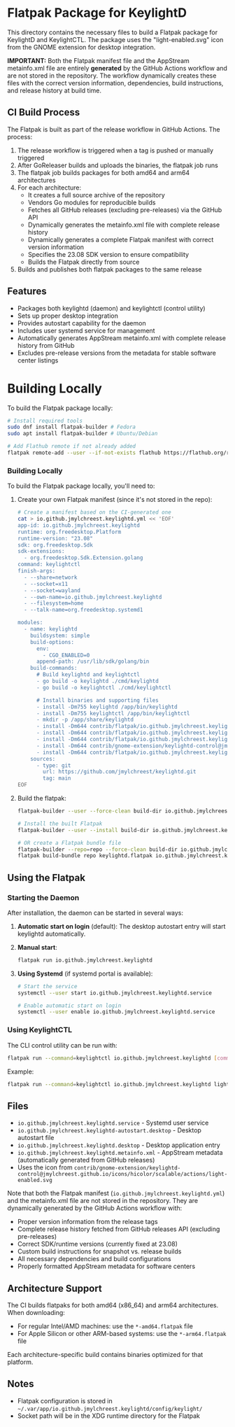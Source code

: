# Flatpak Package for KeylightD

This directory contains the necessary files to build a Flatpak package for KeylightD and KeylightCTL. The package uses the "light-enabled.svg" icon from the GNOME extension for desktop integration.

**IMPORTANT:** Both the Flatpak manifest file and the AppStream metainfo.xml file are entirely **generated** by the GitHub Actions workflow and are not stored in the repository. The workflow dynamically creates these files with the correct version information, dependencies, build instructions, and release history at build time.

## CI Build Process

The Flatpak is built as part of the release workflow in GitHub Actions. The process:

1. The release workflow is triggered when a tag is pushed or manually triggered
2. After GoReleaser builds and uploads the binaries, the flatpak job runs
3. The flatpak job builds packages for both amd64 and arm64 architectures
4. For each architecture:
   - It creates a full source archive of the repository
   - Vendors Go modules for reproducible builds
   - Fetches all GitHub releases (excluding pre-releases) via the GitHub API
   - Dynamically generates the metainfo.xml file with complete release history
   - Dynamically generates a complete Flatpak manifest with correct version information
   - Specifies the 23.08 SDK version to ensure compatibility
   - Builds the Flatpak directly from source
5. Builds and publishes both flatpak packages to the same release

## Features

- Packages both keylightd (daemon) and keylightctl (control utility)
- Sets up proper desktop integration
- Provides autostart capability for the daemon
- Includes user systemd service for management
- Automatically generates AppStream metainfo.xml with complete release history from GitHub
- Excludes pre-release versions from the metadata for stable software center listings

# Building Locally

To build the Flatpak package locally:

```bash
# Install required tools
sudo dnf install flatpak-builder # Fedora
sudo apt install flatpak-builder # Ubuntu/Debian

# Add Flathub remote if not already added
flatpak remote-add --user --if-not-exists flathub https://flathub.org/repo/flathub.flatpakrepo
```

### Building Locally

To build the Flatpak package locally, you'll need to:

1. Create your own Flatpak manifest (since it's not stored in the repo):

   ```bash
   # Create a manifest based on the CI-generated one
   cat > io.github.jmylchreest.keylightd.yml << 'EOF'
   app-id: io.github.jmylchreest.keylightd
   runtime: org.freedesktop.Platform
   runtime-version: "23.08"
   sdk: org.freedesktop.Sdk
   sdk-extensions:
     - org.freedesktop.Sdk.Extension.golang
   command: keylightctl
   finish-args:
     - --share=network
     - --socket=x11
     - --socket=wayland
     - --own-name=io.github.jmylchreest.keylightd
     - --filesystem=home
     - --talk-name=org.freedesktop.systemd1
   
   modules:
     - name: keylightd
       buildsystem: simple
       build-options:
         env:
           - CGO_ENABLED=0
         append-path: /usr/lib/sdk/golang/bin
       build-commands:
         # Build keylightd and keylightctl
         - go build -o keylightd ./cmd/keylightd
         - go build -o keylightctl ./cmd/keylightctl

         # Install binaries and supporting files
         - install -Dm755 keylightd /app/bin/keylightd
         - install -Dm755 keylightctl /app/bin/keylightctl
         - mkdir -p /app/share/keylightd
         - install -Dm644 contrib/flatpak/io.github.jmylchreest.keylightd.service /app/share/systemd/user/io.github.jmylchreest.keylightd.service
         - install -Dm644 contrib/flatpak/io.github.jmylchreest.keylightd-autostart.desktop /app/share/applications/io.github.jmylchreest.keylightd-autostart.desktop
         - install -Dm644 contrib/flatpak/io.github.jmylchreest.keylightd.desktop /app/share/applications/io.github.jmylchreest.keylightd.desktop
         - install -Dm644 contrib/gnome-extension/keylightd-control@jmylchreest.github.io/icons/hicolor/scalable/actions/light-enabled.svg /app/share/icons/hicolor/scalable/apps/io.github.jmylchreest.keylightd.svg
         - install -Dm644 contrib/flatpak/io.github.jmylchreest.keylightd.metainfo.xml /app/share/metainfo/io.github.jmylchreest.keylightd.metainfo.xml
       sources:
         - type: git
           url: https://github.com/jmylchreest/keylightd.git
           tag: main
   EOF
   ```

2. Build the flatpak:
   ```bash
   flatpak-builder --user --force-clean build-dir io.github.jmylchreest.keylightd.yml
   
   # Install the built Flatpak
   flatpak-builder --user --install build-dir io.github.jmylchreest.keylightd.yml
   
   # OR create a Flatpak bundle file
   flatpak-builder --repo=repo --force-clean build-dir io.github.jmylchreest.keylightd.yml
   flatpak build-bundle repo keylightd.flatpak io.github.jmylchreest.keylightd
   ```

## Using the Flatpak

### Starting the Daemon

After installation, the daemon can be started in several ways:

1. **Automatic start on login** (default): The desktop autostart entry will start keylightd automatically.

2. **Manual start**:
   ```bash
   flatpak run io.github.jmylchreest.keylightd
   ```

3. **Using Systemd** (if systemd portal is available):
   ```bash
   # Start the service
   systemctl --user start io.github.jmylchreest.keylightd.service
   
   # Enable automatic start on login
   systemctl --user enable io.github.jmylchreest.keylightd.service
   ```

### Using KeylightCTL

The CLI control utility can be run with:

```bash
flatpak run --command=keylightctl io.github.jmylchreest.keylightd [commands]
```

Example:
```bash
flatpak run --command=keylightctl io.github.jmylchreest.keylightd light list
```

## Files

- `io.github.jmylchreest.keylightd.service` - Systemd user service
- `io.github.jmylchreest.keylightd-autostart.desktop` - Desktop autostart file
- `io.github.jmylchreest.keylightd.desktop` - Desktop application entry
- `io.github.jmylchreest.keylightd.metainfo.xml` - AppStream metadata (automatically generated from GitHub releases)
- Uses the icon from `contrib/gnome-extension/keylightd-control@jmylchreest.github.io/icons/hicolor/scalable/actions/light-enabled.svg`

Note that both the Flatpak manifest (`io.github.jmylchreest.keylightd.yml`) and the metainfo.xml file are not stored in the repository. They are dynamically generated by the GitHub Actions workflow with:
- Proper version information from the release tags
- Complete release history fetched from GitHub releases API (excluding pre-releases)
- Correct SDK/runtime versions (currently fixed at 23.08)
- Custom build instructions for snapshot vs. release builds
- All necessary dependencies and build configurations
- Properly formatted AppStream metadata for software centers

## Architecture Support

The CI builds flatpaks for both amd64 (x86_64) and arm64 architectures. When downloading:

- For regular Intel/AMD machines: use the `*-amd64.flatpak` file
- For Apple Silicon or other ARM-based systems: use the `*-arm64.flatpak` file

Each architecture-specific build contains binaries optimized for that platform.

## Notes

- Flatpak configuration is stored in `~/.var/app/io.github.jmylchreest.keylightd/config/keylight/`
- Socket path will be in the XDG runtime directory for the Flatpak